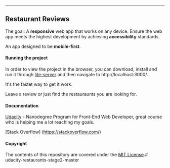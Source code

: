 ***********************************************************************************************************************************************



## Restaurant Reviews


The goal: A **responsive** web app that works on any device. Ensure the web app meets the highest development by achieving **accessibility** standards. 

An app designed to be **mobile-first**.




#### Running the project

In order to view the project in the browser, you can download, install and run it through  [lite-server](https://www.npmjs.com/package/lite-server) and then navigate to http://localhost:3000/.

It's the fastet way to get it work.

Leave a review or just find the restauraunts you are looking for.



#### Documentation


[Udacity](https://eu.udacity.com/) - Nanodegree Program for Front-End Web Developer, great course who is helping me a lot reaching my goals. 


[Stack Overflow] (https://stackoverflow.com/)




#### Copyright

The contents of this repository are covered under the [MIT License](https://choosealicense.com/licenses/mit/).# udacity-restaurants-stage2-master
